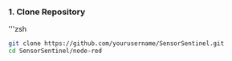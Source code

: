 ### 1. Clone Repository
'''zsh
```bash  
git clone https://github.com/yourusername/SensorSentinel.git  
cd SensorSentinel/node-red  
